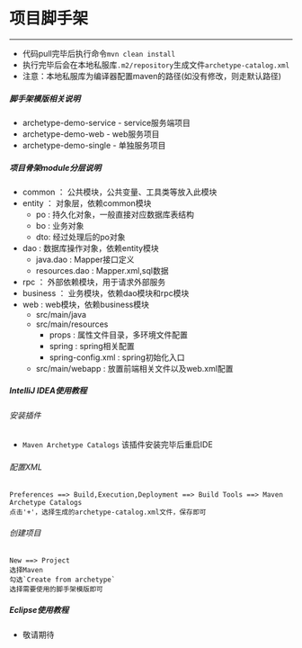 # 项目脚手架
---
- 代码pull完毕后执行命令`mvn clean install`
- 执行完毕后会在本地私服库`.m2/repository`生成文件`archetype-catalog.xml`
- 注意：本地私服库为编译器配置maven的路径(如没有修改，则走默认路径)

##### 脚手架模版相关说明
- archetype-demo-service - service服务端项目
- archetype-demo-web - web服务项目
- archetype-demo-single - 单独服务项目

##### 项目骨架module分层说明
- common ： 公共模块，公共变量、工具类等放入此模块
- entity ： 对象层，依赖common模块
    - po : 持久化对象，一般直接对应数据库表结构
    - bo : 业务对象
    - dto: 经过处理后的po对象
- dao : 数据库操作对象，依赖entity模块
    - java.dao : Mapper接口定义
    - resources.dao : Mapper.xml,sql数据
- rpc ： 外部依赖模块，用于请求外部服务
- business ： 业务模块，依赖dao模块和rpc模块
- web : web模块，依赖business模块
    - src/main/java
    - src/main/resources
        - props : 属性文件目录，多环境文件配置
        - spring : spring相关配置
        - spring-config.xml : spring初始化入口
    - src/main/webapp : 放置前端相关文件以及web.xml配置


##### IntelliJ IDEA使用教程
###### 安装插件
- `Maven Archetype Catalogs` 该插件安装完毕后重启IDE
###### 配置XML
    Preferences ==> Build,Execution,Deployment ==> Build Tools ==> Maven Archetype Catalogs
    点击'+'，选择生成的archetype-catalog.xml文件，保存即可
###### 创建项目
    New ==> Project
    选择Maven
    勾选`Create from archetype`
    选择需要使用的脚手架模版即可

##### Eclipse使用教程
- 敬请期待

